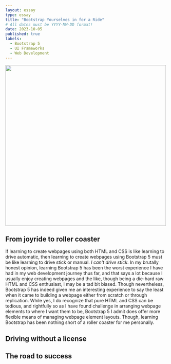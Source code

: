 ```yaml
---
layout: essay
type: essay
title: "Bootstrap Yourselves in for a Ride"
# All dates must be YYYY-MM-DD format!
date: 2023-10-05
published: true
labels:
  - Bootstrap 5
  - UI Frameworks
  - Web Development
---
```


<img width="500px" class="rounded float-start pe-4" src="https://cdn.dribbble.com/users/595/screenshots/14417863/bootstrap-new-logo.png">

## From joyride to roller coaster

If learning to create webpages using both HTML and CSS is like learning to drive automatic, then learning to create webpages using Bootstrap 5 must be like learning to drive stick or manual. *I can't drive stick*. In my brutally honest opinion, learning Bootstrap 5 has been the worst experience I have had in my web development journey thus far, and that says a lot because I usually enjoy creating webpages and the like, though being a die-hard raw HTML and CSS enthusiast, I may be a tad bit biased. Though nevertheless, Bootstrap 5 has indeed given me an interesting experience to say the least when it came to building a webpage either from scratch or through replication. While yes, I do recognize that pure HTML and CSS can be tedious, and rightfully so as I have found challenge in arranging webpage elements to where I want them to be, Bootstrap 5 I admit does offer more flexible means of managing webpage element layouts. Though, learning Bootstrap has been nothing short of a roller coaster for me personally.

## Driving without a license



## The road to success


